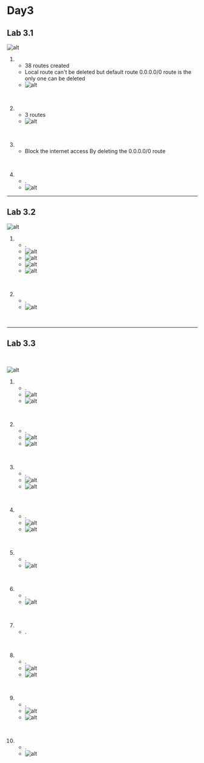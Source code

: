 # Day3 
## Lab 3.1

![alt](images/Lab3.1/Q.png)

1.  - 38 routes created
    - Local route can't be deleted but default route 0.0.0.0/0 route is the only one can be deleted
    - ![alt](images/Lab3.1/1-1.png)

<br />

2.  - 3 routes
    - ![alt](images/Lab3.1/2-1.png)
<br />

3.  - Block the internet access By deleting the 0.0.0.0/0 route
    
<br />

4.  - .
    - ![alt](images/Lab3.1/4-1.png)

---

## Lab 3.2

![alt](images/Lab3.2/Q.png)

1.  - .
    - ![alt](images/Lab3.2/1-1.png)
    - ![alt](images/Lab3.2/1-2.png)
    - ![alt](images/Lab3.2/1-3.png)
    - ![alt](images/Lab3.2/1-4.png)

<br />

2.  - .
    - ![alt](images/Lab3.2/2-1.png)

<br />

---

## Lab 3.3

<br />

![alt](images/Lab3.3//Q.png)

1.  - .
    - ![alt](images/Lab3.3/1-1.png)
    - ![alt](images/Lab3.3/1-2.png)

<br />

2. 
    - .
    - ![alt](images/Lab3.3/2-1%2C3-1.png)
    - ![alt](images/Lab3.3/2-2%2C3-2.png)

<br />

3.  - .
    - ![alt](images/Lab3.3/2-1%2C3-1.png)
    - ![alt](images/Lab3.3/2-2%2C3-2.png)

<br />

4.  - .
    - ![alt](images/Lab3.3/4-1.png)
    - ![alt](images/Lab3.3/4-2.png)

<br />

5.  - .
    - ![alt](images/Lab3.3/5-1.png)

<br />

6.  - .
    - ![alt](images/Lab3.3/6-1.png)

<br />

7.  - .

<br />

8.  - .
    - ![alt](images/Lab3.3/8-1.png)
    - ![alt](images/Lab3.3/8-2.png)

<br />

9.  - .
    - ![alt](images/Lab3.3/9-1.png)
    - ![alt](images/Lab3.3/9-2.png)

<br />

10. - .
    - ![alt](images/Lab3.3/10-1.png)